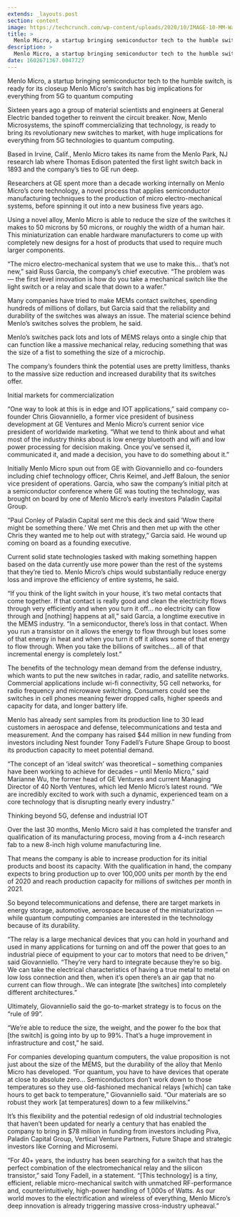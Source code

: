 ```yaml
--- 
extends: _layouts.post 
section: content 
image: https://techcrunch.com/wp-content/uploads/2020/10/IMAGE-10-MM-Wafer1-Detail-1.jpg?w=600 
title: > 
  Menlo Micro, a startup bringing semiconductor tech to the humble switch, is ready for its closeup – TechCrunch 
description: > 
  Menlo Micro, a startup bringing semiconductor tech to the humble switch, is ready for its closeup Menlo Micro's switch has big implications for everything from 5G to quantum computingSixteen years ago a group of material scientists and engineers at General Electric banded together to reinvent the circuit breaker.Using a novel alloy, Menlo Micro is able to reduce the size of the switches it makes to 50 microns by 50 microns, or roughly the width of a human hair.Menlo Micro’s chips would substantially reduce energy loss and improve the efficiency of entire systems, he said.For companies developing quantum computers, the value proposition is not just about the size of the MEMS, but the durability of the alloy that Menlo Micro has developed.As our world moves to the electrification and wireless of everything, Menlo Micro’s deep innovation is already triggering massive cross-industry upheaval.” 
date: 1602671367.0047727 
--- 
```

Menlo Micro, a startup bringing semiconductor tech to the humble switch, is ready for its closeup Menlo Micro's switch has big implications for everything from 5G to quantum computing

Sixteen years ago a group of material scientists and engineers at General Electric banded together to reinvent the circuit breaker. Now, Menlo Microsystems, the spinoff commercializing that technology, is ready to bring its revolutionary new switches to market, with huge implications for everything from 5G technologies to quantum computing.

Based in Irvine, Calif., Menlo Micro takes its name from the Menlo Park, NJ research lab where Thomas Edison patented the first light switch back in 1893 and the company’s ties to GE run deep.

Researchers at GE spent more than a decade working internally on Menlo Micro’s core technology, a novel process that applies semiconductor manufacturing techniques to the production of micro electro-mechanical systems, before spinning it out into a new business five years ago.

Using a novel alloy, Menlo Micro is able to reduce the size of the switches it makes to 50 microns by 50 microns, or roughly the width of a human hair. This miniaturization can enable hardware manufacturers to come up with completely new designs for a host of products that used to require much larger components.

“The micro electro-mechanical system that we use to make this… that’s not new,” said Russ Garcia, the company’s chief executive. “The problem was — the first level innovation is how do you take a mechanical switch like the light switch or a relay and scale that down to a wafer.”

Many companies have tried to make MEMs contact switches, spending hundreds of millions of dollars, but Garcia said that the reliability and durability of the switches was always an issue. The material science behind Menlo’s switches solves the problem, he said.

Menlo’s switches pack lots and lots of MEMS relays onto a single chip that can function like a massive mechanical relay, reducing something that was the size of a fist to something the size of a microchip.

The company’s founders think the potential uses are pretty limitless, thanks to the massive size reduction and increased durability that its switches offer.

Initial markets for commercialization

“One way to look at this is in edge and IOT applications,” said company co-founder Chris Giovanniello, a former vice president of business development at GE Ventures and Menlo Micro’s current senior vice president of worldwide marketing. “What we tend to think about and what most of the industry thinks about is low energy bluetooth and wifi and low power processing for decision making. Once you’ve sensed it, communicated it, and made a decision, you have to do something about it.”

Initially Menlo Micro spun out from GE with Giovanniello and co-founders including chief technology officer, Chris Keimel, and Jeff Baloun, the senior vice president of operations. Garcia, who saw the company’s initial pitch at a semiconductor conference where GE was touting the technology, was brought on board by one of Menlo Micro’s early investors Paladin Capital Group.

“Paul Conley of Paladin Capital sent me this deck and said ‘Wow there might be something there.’ We met Chris and then met up with the other Chris they wanted me to help out with strategy,” Garcia said. He wound up coming on board as a founding executive.

Current solid state technologies tasked with making something happen based on the data currently use more power than the rest of the systems that they’re tied to. Menlo Micro’s chips would substantially reduce energy loss and improve the efficiency of entire systems, he said.

“If you think of the light switch in your house, it’s two metal contacts that come together. If that contact is really good and clean the electricity flows through very efficiently and when you turn it off… no electricity can flow through and [nothing] happens at all,” said Garcia, a longtime executive in the MEMS industry. “In a semiconductor, there’s loss in that contact. When you run a transistor on it allows the energy to flow through but loses some of that energy in heat and when you turn it off it allows some of that energy to flow through. When you take the billions of switches… all of that incremental energy is completely lost.”

The benefits of the technology mean demand from the defense industry, which wants to put the new switches in radar, radio, and satellite networks. Commercial applications include wi-fi connectivity, 5G cell networks, for radio frequency and microwave switching. Consumers could see the switches in cell phones meaning fewer dropped calls, higher speeds and capacity for data, and longer battery life.

Menlo has already sent samples from its production line to 30 lead customers in aerospace and defense, telecommunications and testa and measurement. And the company has raised $44 million in new funding from investors including Nest founder Tony Fadell’s Future Shape Group to boost its production capacity to meet potential demand.

“The concept of an ‘ideal switch’ was theoretical – something companies have been working to achieve for decades – until Menlo Micro,” said Marianne Wu, the former head of GE Ventures and current Managing Director of 40 North Ventures, which led Menlo Micro’s latest round. “We are incredibly excited to work with such a dynamic, experienced team on a core technology that is disrupting nearly every industry.”

Thinking beyond 5G, defense and industrial IOT

Over the last 30 months, Menlo Micro said it has completed the transfer and qualification of its manufacturing process, moving from a 4-inch research fab to a new 8-inch high volume manufacturing line.

That means the company is able to increase production for its initial products and boost its capacity. With the qualification in hand, the company expects to bring production up to over 100,000 units per month by the end of 2020 and reach production capacity for millions of switches per month in 2021.

So beyond telecommunications and defense, there are target markets in energy storage, automotive, aerospace because of the miniaturization — while quantum computing companies are interested in the technology because of its durability.

“The relay is a large mechanical devices that you can hold in yourhand and used in many applications for turning on and off the power that goes to an industrial piece of equipment to your car to motors that need to be driven,” said Giovanniello. “They’re very hard to integrate because they’re so big. We can take the electrical characteristics of having a true metal to metal on low loss connection and then, when it’s open there’s an air gap that no current can flow through.. We can integrate [the switches] into completely different architectures.”

Ultimately, Giovanniello said the go-to-market strategy is to focus on the “rule of 99”.

“We’re able to reduce the size, the weight, and the power fo the box that [the switch] is going into by up to 99%. That’s a huge improvement in infrastructure and cost,” he said.

For companies developing quantum computers, the value proposition is not just about the size of the MEMS, but the durability of the alloy that Menlo Micro has developed. “For quantum, you have to have devices that operate at close to absolute zero… Semiconductors don’t work down to those temperatures so they use old-fashioned mechanical relays [which] can take hours to get back to temperature,” Giovanniello said. “Our materials are so robust they work [at temperatures] down to a few milikelvins.”

It’s this flexibility and the potential redesign of old industrial technologies that haven’t been updated for nearly a century that has enabled the company to bring in $78 million in funding from investors including Piva, Paladin Capital Group, Vertical Venture Partners, Future Shape and strategic investors like Corning and Microsemi.

“For 40+ years, the industry has been searching for a switch that has the perfect combination of the electromechanical relay and the silicon transistor,” said Tony Fadell, in a statement. “[This technology] is a tiny, efficient, reliable micro-mechanical switch with unmatched RF-performance and, counterintuitively, high-power handling of 1,000s of Watts. As our world moves to the electrification and wireless of everything, Menlo Micro’s deep innovation is already triggering massive cross-industry upheaval.”